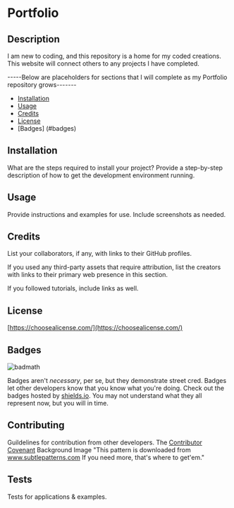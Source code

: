# Portfolio

## Description

 I am new to coding, and this repository is a home for my coded creations.
 This website will connect others to any projects I have completed.
 
 -----Below are placeholders for sections that I will complete as my Portfolio repository grows-------
* [Installation](#installation)
* [Usage](#usage)
* [Credits](#credits)
* [License](#license)
* [Badges] (#badges)


## Installation

What are the steps required to install your project? Provide a step-by-step description of how to get the development environment running.


## Usage 

Provide instructions and examples for use. Include screenshots as needed. 


## Credits

List your collaborators, if any, with links to their GitHub profiles.

If you used any third-party assets that require attribution, list the creators with links to their primary web presence in this section.

If you followed tutorials, include links as well.



## License

[https://choosealicense.com/](https://choosealicense.com/)


## Badges

![badmath](https://img.shields.io/github/languages/top/nielsenjared/badmath)

Badges aren't _necessary_, per se, but they demonstrate street cred. Badges let other developers know that you know what you're doing. Check out the badges hosted by [shields.io](https://shields.io/). You may not understand what they all represent now, but you will in time.


## Contributing

Guildelines for contribution from other developers. 
The [Contributor Covenant](https://www.contributor-covenant.org/) 
Background Image
 "This pattern is downloaded from www.subtlepatterns.com 
 If you need more, that's where to get'em."

## Tests

Tests for applications & examples.
